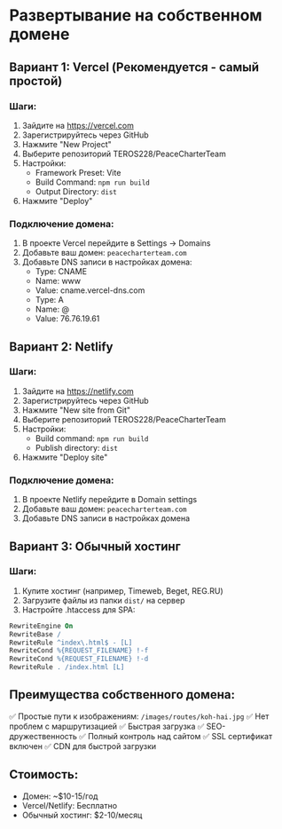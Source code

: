 # Развертывание на собственном домене

## Вариант 1: Vercel (Рекомендуется - самый простой)

### Шаги:
1. Зайдите на https://vercel.com
2. Зарегистрируйтесь через GitHub
3. Нажмите "New Project"
4. Выберите репозиторий TEROS228/PeaceCharterTeam
5. Настройки:
   - Framework Preset: Vite
   - Build Command: `npm run build`
   - Output Directory: `dist`
6. Нажмите "Deploy"

### Подключение домена:
1. В проекте Vercel перейдите в Settings → Domains
2. Добавьте ваш домен: `peacecharterteam.com`
3. Добавьте DNS записи в настройках домена:
   - Type: CNAME
   - Name: www
   - Value: cname.vercel-dns.com
   - Type: A
   - Name: @
   - Value: 76.76.19.61

## Вариант 2: Netlify

### Шаги:
1. Зайдите на https://netlify.com
2. Зарегистрируйтесь через GitHub
3. Нажмите "New site from Git"
4. Выберите репозиторий TEROS228/PeaceCharterTeam
5. Настройки:
   - Build command: `npm run build`
   - Publish directory: `dist`
6. Нажмите "Deploy site"

### Подключение домена:
1. В проекте Netlify перейдите в Domain settings
2. Добавьте ваш домен: `peacecharterteam.com`
3. Добавьте DNS записи в настройках домена

## Вариант 3: Обычный хостинг

### Шаги:
1. Купите хостинг (например, Timeweb, Beget, REG.RU)
2. Загрузите файлы из папки `dist/` на сервер
3. Настройте .htaccess для SPA:

```apache
RewriteEngine On
RewriteBase /
RewriteRule ^index\.html$ - [L]
RewriteCond %{REQUEST_FILENAME} !-f
RewriteCond %{REQUEST_FILENAME} !-d
RewriteRule . /index.html [L]
```

## Преимущества собственного домена:

✅ Простые пути к изображениям: `/images/routes/koh-hai.jpg`
✅ Нет проблем с маршрутизацией
✅ Быстрая загрузка
✅ SEO-дружественность
✅ Полный контроль над сайтом
✅ SSL сертификат включен
✅ CDN для быстрой загрузки

## Стоимость:
- Домен: ~$10-15/год
- Vercel/Netlify: Бесплатно
- Обычный хостинг: $2-10/месяц
